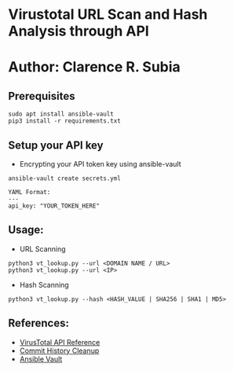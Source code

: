 # Virustotal URL Scan and Hash Analysis through API
# Author: Clarence R. Subia

## Prerequisites
```
sudo apt install ansible-vault
pip3 install -r requirements.txt
```

## Setup your API key

- Encrypting your API token key using ansible-vault
```
ansible-vault create secrets.yml

YAML Format:
---
api_key: "YOUR_TOKEN_HERE"
```

## Usage:
- URL Scanning
```
python3 vt_lookup.py --url <DOMAIN NAME / URL>
python3 vt_lookup.py --url <IP>
```

- Hash Scanning
```
python3 vt_lookup.py --hash <HASH_VALUE | SHA256 | SHA1 | MD5>
```


## References:

* [VirusTotal API Reference](https://developers.virustotal.com/reference/overview)
* [Commit History Cleanup](https://stackoverflow.com/questions/13716658/how-to-delete-all-commit-history-in-github)
* [Ansible Vault](https://pypi.org/project/ansible-vault/)